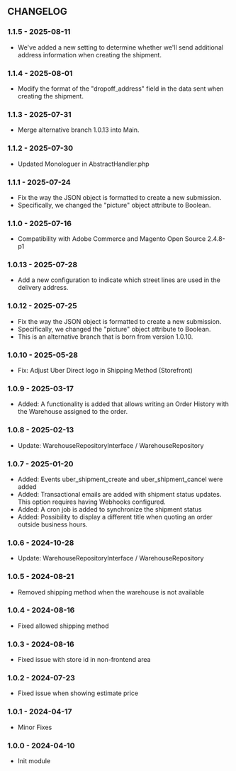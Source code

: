 CHANGELOG
---------

### 1.1.5 - 2025-08-11
- We've added a new setting to determine whether we'll send additional address information when creating the shipment.
 
### 1.1.4 - 2025-08-01
- Modify the format of the "dropoff_address" field in the data sent when creating the shipment.

### 1.1.3 - 2025-07-31
- Merge alternative branch 1.0.13 into Main.

### 1.1.2 - 2025-07-30
* Updated Monologuer in AbstractHandler.php

### 1.1.1 - 2025-07-24
* Fix the way the JSON object is formatted to create a new submission. 
* Specifically, we changed the "picture" object attribute to Boolean.

### 1.1.0 - 2025-07-16
* Compatibility with Adobe Commerce and Magento Open Source 2.4.8-p1

### 1.0.13 - 2025-07-28
- Add a new configuration to indicate which street lines are used in the delivery address.

### 1.0.12 - 2025-07-25
- Fix the way the JSON object is formatted to create a new submission.
- Specifically, we changed the "picture" object attribute to Boolean.
- This is an alternative branch that is born from version 1.0.10.

### 1.0.10 - 2025-05-28
- Fix: Adjust Uber Direct logo in Shipping Method (Storefront)

### 1.0.9 - 2025-03-17
- Added: A functionality is added that allows writing an Order History with the Warehouse assigned to the order.

### 1.0.8 - 2025-02-13
- Update: WarehouseRepositoryInterface / WarehouseRepository

### 1.0.7 - 2025-01-20
- Added: Events uber_shipment_create and uber_shipment_cancel were added
- Added: Transactional emails are added with shipment status updates. This option requires having Webhooks configured.
- Added: A cron job is added to synchronize the shipment status
- Added: Possibility to display a different title when quoting an order outside business hours.

### 1.0.6 - 2024-10-28
- Update: WarehouseRepositoryInterface / WarehouseRepository

### 1.0.5 - 2024-08-21
- Removed shipping method when the warehouse is not available

### 1.0.4 - 2024-08-16
- Fixed allowed shipping method

### 1.0.3 - 2024-08-16
- Fixed issue with store id in non-frontend area

### 1.0.2 - 2024-07-23
- Fixed issue when showing estimate price

### 1.0.1 - 2024-04-17
- Minor Fixes

### 1.0.0 - 2024-04-10
- Init module
